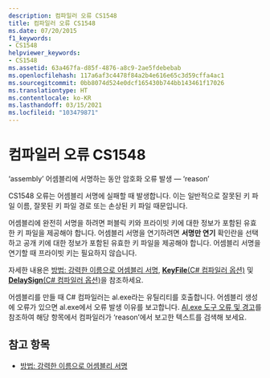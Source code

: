 ```yaml
---
description: 컴파일러 오류 CS1548
title: 컴파일러 오류 CS1548
ms.date: 07/20/2015
f1_keywords:
- CS1548
helpviewer_keywords:
- CS1548
ms.assetid: 63a467fa-d85f-4876-a8c9-2ae5fdebebab
ms.openlocfilehash: 117a6af3c4478f84a2b4e616e65c3d59cffa4ac1
ms.sourcegitcommit: 0bb8074d524e0dcf165430b744bb143461f17026
ms.translationtype: HT
ms.contentlocale: ko-KR
ms.lasthandoff: 03/15/2021
ms.locfileid: "103479871"
---
```

# <a name="compiler-error-cs1548"></a>컴파일러 오류 CS1548

‘assembly’ 어셈블리에 서명하는 동안 암호화 오류 발생 — ‘reason’  
  
 CS1548 오류는 어셈블리 서명에 실패할 때 발생합니다. 이는 일반적으로 잘못된 키 파일 이름, 잘못된 키 파일 경로 또는 손상된 키 파일 때문입니다.  
  
 어셈블리에 완전히 서명을 하려면 퍼블릭 키와 프라이빗 키에 대한 정보가 포함된 유효한 키 파일을 제공해야 합니다. 어셈블리 서명을 연기하려면 **서명만 연기** 확인란을 선택하고 공개 키에 대한 정보가 포함된 유효한 키 파일을 제공해야 합니다. 어셈블리 서명을 연기할 때 프라이빗 키는 필요하지 않습니다.  
  
 자세한 내용은 [방법: 강력한 이름으로 어셈블리 서명](../../../standard/assembly/sign-strong-name.md), [**KeyFile**(C# 컴파일러 옵션)](../compiler-options/security.md#keyfile) 및 [**DelaySign**(C# 컴파일러 옵션)](../compiler-options/security.md#delaysign)을 참조하세요.  
  
 어셈블리를 만들 때 C# 컴파일러는 al.exe라는 유틸리티를 호출합니다. 어셈블리 생성에 오류가 있으면 al.exe에서 오류 발생 이유를 보고합니다. [Al.exe 도구 오류 및 경고](../../../framework/tools/al-exe-assembly-linker.md#errors-and-warnings)를 참조하여 해당 항목에서 컴파일러가 ‘reason’에서 보고한 텍스트를 검색해 보세요.  
  
## <a name="see-also"></a>참고 항목

- [방법: 강력한 이름으로 어셈블리 서명](../../../standard/assembly/sign-strong-name.md)
